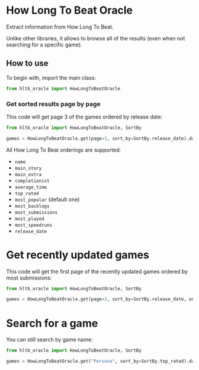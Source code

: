 # How Long To Beat Oracle

Extract information from How Long To Beat.

Unlike other libraries, it allows to browse all of the results (even when not searching for a specific game).

## How to use

To begin with, import the main class:

```python
from hltb_oracle import HowLongToBeatOracle
```

### Get sorted results page by page

This code will get page 3 of the games ordered by release date:

```python
from hltb_oracle import HowLongToBeatOracle, SortBy

games = HowLongToBeatOracle.get(page=3, sort_by=SortBy.release_date).data
```

All How Long To Beat orderings are supported:

- `name`
- `main_story`
- `main_extra`
- `completionist`
- `average_time`
- `top_rated`
- `most_popular` (default one)
- `most_backlogs`
- `most_submissions`
- `most_played`
- `most_speedruns`
- `release_date`

# Get recently updated games

This code will get the first page of the recently updated games ordered by most submissions:

```python
from hltb_oracle import HowLongToBeatOracle, SortBy

games = HowLongToBeatOracle.get(page=3, sort_by=SortBy.release_date, only_recently_updated=True).data
```

# Search for a game

You can still search by game name:

```python
from hltb_oracle import HowLongToBeatOracle, SortBy

games = HowLongToBeatOracle.get("Persona", sort_by=SortBy.top_rated).data
```
